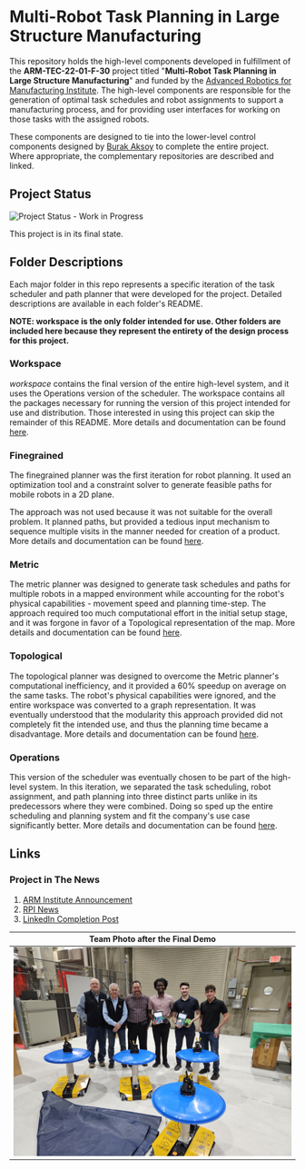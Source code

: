 # Multi-Robot Task Planning in Large Structure Manufacturing

This repository holds the high-level components developed in fulfillment of the **ARM-TEC-22-01-F-30** project titled "**Multi-Robot Task Planning in Large Structure Manufacturing**" and funded by the [Advanced Robotics for Manufacturing Institute](https://arminstitute.org/). The high-level components are responsible for the generation of optimal task schedules and robot assignments to support a manufacturing process, and for providing user interfaces for working on those tasks with the assigned robots.

These components are designed to tie into the lower-level control components designed by [Burak Aksoy](https://github.com/burakaksoy) to complete the entire project. Where appropriate, the complementary repositories are described and linked.

## Project Status
![Project Status - Work in Progress](https://img.shields.io/badge/status-Complete-g)

This project is in its final state.

## Folder Descriptions
Each major folder in this repo represents a specific iteration of the task scheduler and path planner that were developed for the project. Detailed descriptions are available in each folder's README.

**NOTE: workspace is the only folder intended for use. Other folders are included here because they represent the entirety of the design process for this project.**

### Workspace
*workspace* contains the final version of the entire high-level system, and it uses the Operations version of the scheduler. The workspace contains all the packages necessary for running the version of this project intended for use and distribution. Those interested in using this project can skip the remainder of this README. More details and documentation can be found [here](workspace).

### Finegrained
The finegrained planner was the first iteration for robot planning. It used an optimization tool and a constraint solver to generate feasible paths for mobile robots in a 2D plane.

The approach was not used because it was not suitable for the overall problem. It planned paths, but provided a tedious input mechanism to sequence multiple visits in the manner needed for creation of a product. More details and documentation can be found [here](Finegrained).

### Metric
The metric planner was designed to generate task schedules and paths for multiple robots in a mapped environment while accounting for the robot's physical capabilities - movement speed and planning time-step. The approach required too much computational effort in the initial setup stage, and it was forgone in favor of a Topological representation of the map. More details and documentation can be found [here](Metric).

### Topological
The topological planner was designed to overcome the Metric planner's computational inefficiency, and it provided a 60% speedup on average on the same tasks. The robot's physical capabilities were ignored, and the entire workspace was converted to a graph representation. It was eventually understood that the modularity this approach provided did not completely fit the intended use, and thus the planning time became a disadvantage. More details and documentation can be found [here](Topological).

### Operations
This version of the scheduler was eventually chosen to be part of the high-level system. In this iteration, we separated the task scheduling, robot assignment, and path planning into three distinct parts unlike in its predecessors where they were combined. Doing so sped up the entire scheduling and planning system and fit the company's use case significantly better. More details and documentation can be found [here](Operations).


## Links
### Project in The News
1. [ARM Institute Announcement](https://arminstitute.org/news/new-tech-projects-2023/)
2. [RPI News](https://news.rpi.edu/content/2023/02/09/rpi-awarded-two-technology-projects-advanced-robotic-manufacturing-arm-address)
3. [LinkedIn Completion Post](https://www.linkedin.com/posts/john-wen-6999794_we-have-successfully-completed-the-final-ugcPost-7123380065786081280-mOiE?utm_source=share&utm_medium=member_desktop)


|Team Photo after the Final Demo|
|:-:|
|![Team Photo after the Final Demo](finalDemoPhoto.jpg)|

